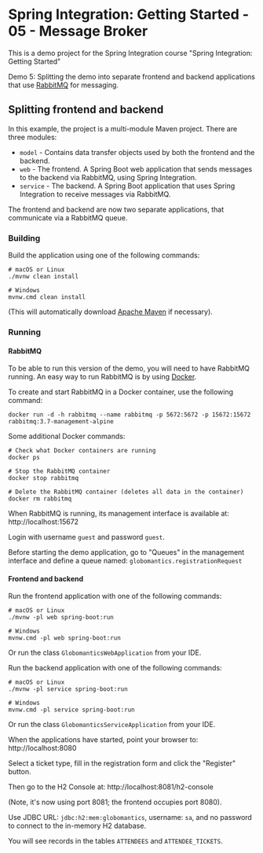 # Spring Integration: Getting Started - 05 - Message Broker

This is a demo project for the Spring Integration course "Spring Integration: Getting Started"

Demo 5: Splitting the demo into separate frontend and backend applications that use [RabbitMQ](https://www.rabbitmq.com/) for messaging.  

## Splitting frontend and backend

In this example, the project is a multi-module Maven project. There are three modules:

- `model` - Contains data transfer objects used by both the frontend and the backend.
- `web` - The frontend. A Spring Boot web application that sends messages to the backend via RabbitMQ, using Spring Integration.
- `service` - The backend. A Spring Boot application that uses Spring Integration to receive messages via RabbitMQ.

The frontend and backend are now two separate applications, that communicate via a RabbitMQ queue.

### Building

Build the application using one of the following commands:

    # macOS or Linux
    ./mvnw clean install

    # Windows
    mvnw.cmd clean install

(This will automatically download [Apache Maven](http://maven.apache.org/) if necessary).

### Running

#### RabbitMQ

To be able to run this version of the demo, you will need to have RabbitMQ running. An easy way to run RabbitMQ is by using [Docker](https://www.docker.com/).

To create and start RabbitMQ in a Docker container, use the following command:

    docker run -d -h rabbitmq --name rabbitmq -p 5672:5672 -p 15672:15672 rabbitmq:3.7-management-alpine

Some additional Docker commands:

    # Check what Docker containers are running
    docker ps

    # Stop the RabbitMQ container
    docker stop rabbitmq

    # Delete the RabbitMQ container (deletes all data in the container)
    docker rm rabbitmq

When RabbitMQ is running, its management interface is available at: http://localhost:15672

Login with username `guest` and password `guest`.

Before starting the demo application, go to "Queues" in the management interface and define a queue named: `globomantics.registrationRequest`

#### Frontend and backend

Run the frontend application with one of the following commands:

    # macOS or Linux
    ./mvnw -pl web spring-boot:run

    # Windows
    mvnw.cmd -pl web spring-boot:run

Or run the class `GlobomanticsWebApplication` from your IDE.

Run the backend application with one of the following commands:

    # macOS or Linux
    ./mvnw -pl service spring-boot:run

    # Windows
    mvnw.cmd -pl service spring-boot:run

Or run the class `GlobomanticsServiceApplication` from your IDE.

When the applications have started, point your browser to: http://localhost:8080

Select a ticket type, fill in the registration form and click the "Register" button.

Then go to the H2 Console at: http://localhost:8081/h2-console

(Note, it's now using port 8081; the frontend occupies port 8080).

Use JDBC URL: `jdbc:h2:mem:globomantics`, username: `sa`, and no password to connect to the in-memory H2 database.

You will see records in the tables `ATTENDEES` and `ATTENDEE_TICKETS`.
